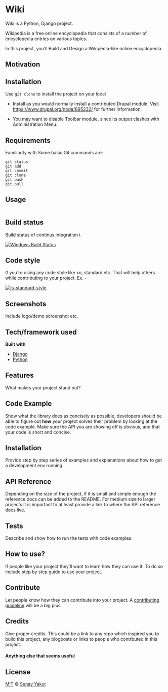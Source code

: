 # Wiki

Wiki is a Python, Django project.

Wikipedia is a free online encyclopedia that consists of a number of encyclopedia entries on various topics.

In this project, you’ll Build and Design a Wikipedia-like online encyclopedia.

## Motivation


## Installation

Use `git clone` to install the project on your local

* Install as you would normally install a contributed Drupal module. Visit
   https://www.drupal.org/node/895232/ for further information.

 * You may want to disable Toolbar module, since its output clashes with
   Administration Menu.

## Requirements

Familiarity with Some basic Git commands are:
```
git status
git add
git commit
git clone 
git push
git pull

```


## Usage
```python

```

## Build status
Build status of continus integration i.

[![Windows Build Status](https://ci.appveyor.com/api/projects/status/github/akashnimare/foco?branch=master&svg=true)](https://ci.appveyor.com/project/akashnimare/foco/branch/master)

## Code style
If you're using any code style like xo, standard etc. That will help others while contributing to your project. Ex. -

[![js-standard-style](https://img.shields.io/badge/code%20style-standard-brightgreen.svg?style=flat)](https://www.python.org/dev/peps/pep-0008/)
 
## Screenshots
Include logo/demo screenshot etc.

## Tech/framework used

<b>Built with</b>
- [Django](https://www.djangoproject.com/)
- [Python](https://www.python.org/)

## Features
What makes your project stand out?

## Code Example
Show what the library does as concisely as possible, developers should be able to figure out **how** your project solves their problem by looking at the code example. Make sure the API you are showing off is obvious, and that your code is short and concise.

## Installation
Provide step by step series of examples and explanations about how to get a development env running.

## API Reference

Depending on the size of the project, if it is small and simple enough the reference docs can be added to the README. For medium size to larger projects it is important to at least provide a link to where the API reference docs live.

## Tests
Describe and show how to run the tests with code examples.

## How to use?
If people like your project they’ll want to learn how they can use it. To do so include step by step guide to use your project.

## Contribute

Let people know how they can contribute into your project. A [contributing guideline](https://github.com/zulip/zulip-electron/blob/master/CONTRIBUTING.md) will be a big plus.

## Credits
Give proper credits. This could be a link to any repo which inspired you to build this project, any blogposts or links to people who contrbuted in this project. 

#### Anything else that seems useful

## License
[MIT](https://choosealicense.com/licenses/mit/) © [Senay Yakut](https://github.com/SenayYakut/wiki)
